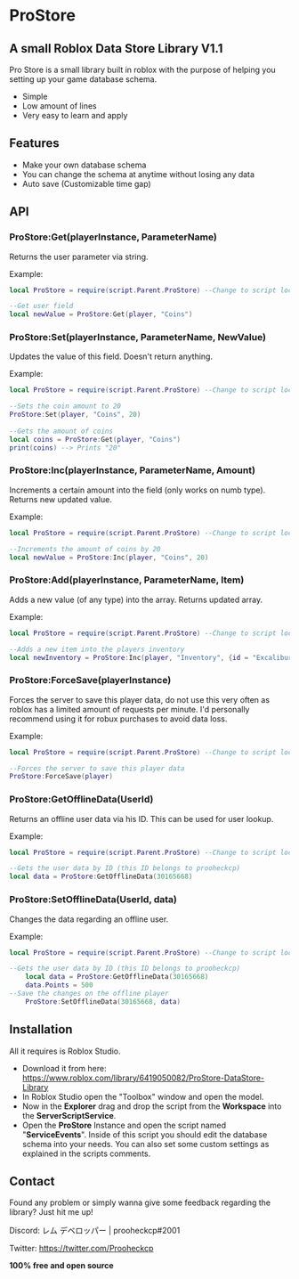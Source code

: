 # ProStore
## A small Roblox Data Store Library V1.1
Pro Store is a small library built in roblox with the purpose of helping you setting up your game database schema.

- Simple
- Low amount of lines
- Very easy to learn and apply

## Features

- Make your own database schema
- You can change the schema at anytime without losing any data
- Auto save (Customizable time gap)


## API

### ProStore:Get(playerInstance, ParameterName)

Returns the user parameter via string.

Example:
```lua
local ProStore = require(script.Parent.ProStore) --Change to script location

--Get user field
local newValue = ProStore:Get(player, "Coins")
```
### ProStore:Set(playerInstance, ParameterName, NewValue)
Updates the value of this field. Doesn't return anything.

Example:
```lua
local ProStore = require(script.Parent.ProStore) --Change to script location

--Sets the coin amount to 20
ProStore:Set(player, "Coins", 20)
	
--Gets the amount of coins
local coins = ProStore:Get(player, "Coins")
print(coins) --> Prints "20"
```
### ProStore:Inc(playerInstance, ParameterName, Amount)
Increments a certain amount into the field (only works on numb type). Returns new updated value.

Example:
```lua
local ProStore = require(script.Parent.ProStore) --Change to script location

--Increments the amount of coins by 20
local newValue = ProStore:Inc(player, "Coins", 20)
```

### ProStore:Add(playerInstance, ParameterName, Item)
Adds a new value (of any type) into the array. Returns updated array.

Example:
```lua
local ProStore = require(script.Parent.ProStore) --Change to script location

--Adds a new item into the players inventory
local newInventory = ProStore:Inc(player, "Inventory", {id = "Excalibur", type = "Sword"})
```

### ProStore:ForceSave(playerInstance)
Forces the server to save this player data, do not use this very often as roblox has a limited amount of requests per minute. I'd personally recommend using it for robux purchases to avoid data loss.

Example:
```lua
local ProStore = require(script.Parent.ProStore) --Change to script location

--Forces the server to save this player data
ProStore:ForceSave(player)
```

### ProStore:GetOfflineData(UserId)
Returns an offline user data via his ID. This can be used for user lookup.

Example:
```lua
local ProStore = require(script.Parent.ProStore) --Change to script location

--Gets the user data by ID (this ID belongs to prooheckcp)
local data = ProStore:GetOfflineData(30165668)
```

### ProStore:SetOfflineData(UserId, data)
Changes the data regarding an offline user.

Example:
```lua
local ProStore = require(script.Parent.ProStore) --Change to script location

--Gets the user data by ID (this ID belongs to prooheckcp)
	local data = ProStore:GetOfflineData(30165668)
	data.Points = 500
--Save the changes on the offline player
	ProStore:SetOfflineData(30165668, data)
```

## Installation

All it requires is Roblox Studio.

* Download it from here: https://www.roblox.com/library/6419050082/ProStore-DataStore-Library
* In Roblox Studio open the "Toolbox" window and open the model.
*  Now in the **Explorer** drag and drop the script from the **Workspace** into the **ServerScriptService**.
*  Open the **ProStore** Instance and open the script named "**ServiceEvents**". Inside of this script you should edit the database schema into your needs. You can also set some custom settings as explained in the scripts comments.

## Contact

Found any problem or simply wanna give some feedback regarding the library? Just hit me up!

Discord: レム デベロッパー | prooheckcp#2001

Twitter: https://twitter.com/Prooheckcp


**100% free and open source**
